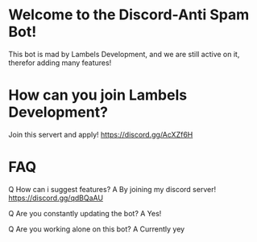 # Welcome to the Discord-Anti Spam Bot!

This bot is mad by Lambels Development, and we are still active on it, therefor adding many features!

# How can you join Lambels Development?

Join this servert and apply! https://discord.gg/AcXZf6H


# FAQ

Q How can i suggest features?
A By joining my discord server! https://discord.gg/qdBQaAU

Q Are you constantly updating the bot?
A Yes!

Q Are you working alone on this bot?
A Currently yey
